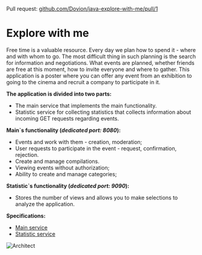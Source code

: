 Pull request: [github.com/Dovion/java-explore-with-me/pull/1](https://github.com/Dovion/java-explore-with-me/pull/1)

**Explore with me**
========================
Free time is a valuable resource. Every day we plan how to spend it - where and with whom to go. The most difficult thing in such planning is the search for information and negotiations. What events are planned, whether friends are free at this moment, how to invite everyone and where to gather. This application is a poster where you can offer any event from an exhibition to going to the cinema and recruit a company to participate in it.

**The application is divided into two parts:**
* The main service that implements the main functionality.
* Statistic service for collecting statistics that collects information about incoming GET requests regarding events.

**Main`s functionality (_dedicated port: 8080_):**
* Events and work with them - creation, moderation;
* User requests to participate in the event - request, confirmation, rejection.
* Create and manage compilations.
* Viewing events without authorization;
* Ability to create and manage categories;

**Statistic`s functionality (_dedicated port: 9090_):**
* Stores the number of views and allows you to make selections to analyze the application.

**Specifications:**
* [Main service](https://raw.githubusercontent.com/yandex-praktikum/java-explore-with-me/main/ewm-main-service-spec.json)
* [Statistic service](https://raw.githubusercontent.com/yandex-praktikum/java-explore-with-me/main/ewm-stats-service-spec.json)

![Architect](https://sun9-70.userapi.com/impg/QpkVY9I4DpQPzSGnyv0CtIJZ4x-zWztba4AEmg/a5Jsa5TlGmo.jpg?size=1656x1028&quality=96&sign=f97bab5616672ed3b0144adf4d99d366&type=album)
